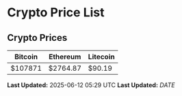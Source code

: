 # Crypto Price List

## Crypto Prices
| Bitcoin | Ethereum | Litecoin |
| ------- | -------- | -------- |
| $107871 | $2764.87 | $90.19 |
**Last Updated:** 2025-06-12 05:29 UTC
**Last Updated:** $DATE$
